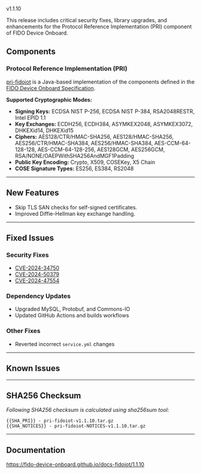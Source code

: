 v1.1.10

This release includes critical security fixes, library upgrades, and enhancements for the Protocol Reference Implementation (PRI) component of FIDO Device Onboard.

## Components

### Protocol Reference Implementation (PRI)

[pri-fidoiot](https://github.com/fido-device-onboard/pri-fidoiot) is a Java-based implementation of the components defined in the [FIDO Device Onboard Specification](https://fidoalliance.org/specs/FDO/FIDO-Device-Onboard-PS-v1.1-20220419/).

**Supported Cryptographic Modes:**

- **Signing Keys:** ECDSA NIST P-256, ECDSA NIST P-384, RSA2048RESTR, Intel EPID 1.1
- **Key Exchanges:** ECDH256, ECDH384, ASYMKEX2048, ASYMKEX3072, DHKEXid14, DHKEXid15
- **Ciphers:** AES128/CTR/HMAC-SHA256, AES128/HMAC-SHA256, AES256/CTR/HMAC-SHA384, AES256/HMAC-SHA384, AES-CCM-64-128-128, AES-CCM-64-128-256, AES128GCM, AES256GCM, RSA/NONE/OAEPWithSHA256AndMGF1Padding
- **Public Key Encoding:** Crypto, X509, COSEKey, X5 Chain
- **COSE Signature Types:** ES256, ES384, RS2048

---

## New Features

- Skip TLS SAN checks for self-signed certificates.
- Improved Diffie-Hellman key exchange handling.

---

## Fixed Issues

### Security Fixes

- [CVE-2024-34750](https://nvd.nist.gov/vuln/detail/CVE-2024-34750)
- [CVE-2024-50379](https://nvd.nist.gov/vuln/detail/CVE-2024-50379)
- [CVE-2024-47554](https://nvd.nist.gov/vuln/detail/CVE-2024-47554)

### Dependency Updates

- Upgraded MySQL, Protobuf, and Commons-IO
- Updated GitHub Actions and builds workflows

### Other Fixes

- Reverted incorrect `service.yml` changes

---

## Known Issues

---

## SHA256 Checksum

*Following SHA256 checksum is calculated using sha256sum tool:*

```{text}
{{SHA_PRI}} - pri-fidoiot-v1.1.10.tar.gz
{{SHA_NOTICES}} - pri-fidoiot-NOTICES-v1.1.10.tar.gz
```

---

## Documentation

https://fido-device-onboard.github.io/docs-fidoiot/1.1.10
